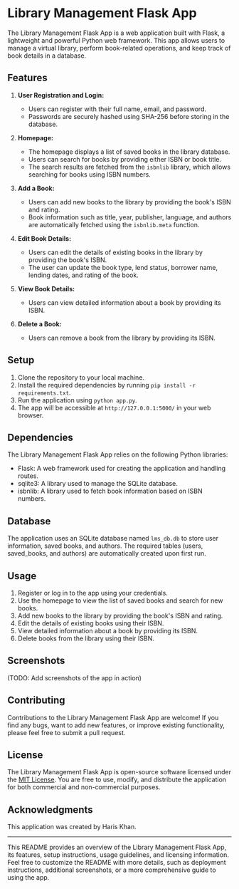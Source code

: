 # Library Management Flask App

The Library Management Flask App is a web application built with Flask, a lightweight and powerful Python web framework. This app allows users to manage a virtual library, perform book-related operations, and keep track of book details in a database.

## Features

1. **User Registration and Login:**
   - Users can register with their full name, email, and password.
   - Passwords are securely hashed using SHA-256 before storing in the database.

2. **Homepage:**
   - The homepage displays a list of saved books in the library database.
   - Users can search for books by providing either ISBN or book title.
   - The search results are fetched from the `isbnlib` library, which allows searching for books using ISBN numbers.

3. **Add a Book:**
   - Users can add new books to the library by providing the book's ISBN and rating.
   - Book information such as title, year, publisher, language, and authors are automatically fetched using the `isbnlib.meta` function.

4. **Edit Book Details:**
   - Users can edit the details of existing books in the library by providing the book's ISBN.
   - The user can update the book type, lend status, borrower name, lending dates, and rating of the book.

5. **View Book Details:**
   - Users can view detailed information about a book by providing its ISBN.

6. **Delete a Book:**
   - Users can remove a book from the library by providing its ISBN.

## Setup

1. Clone the repository to your local machine.
2. Install the required dependencies by running `pip install -r requirements.txt`.
3. Run the application using `python app.py`.
4. The app will be accessible at `http://127.0.0.1:5000/` in your web browser.

## Dependencies

The Library Management Flask App relies on the following Python libraries:

- Flask: A web framework used for creating the application and handling routes.
- sqlite3: A library used to manage the SQLite database.
- isbnlib: A library used to fetch book information based on ISBN numbers.

## Database

The application uses an SQLite database named `lms_db.db` to store user information, saved books, and authors. The required tables (users, saved_books, and authors) are automatically created upon first run.

## Usage

1. Register or log in to the app using your credentials.
2. Use the homepage to view the list of saved books and search for new books.
3. Add new books to the library by providing the book's ISBN and rating.
4. Edit the details of existing books using their ISBN.
5. View detailed information about a book by providing its ISBN.
6. Delete books from the library using their ISBN.

## Screenshots

(TODO: Add screenshots of the app in action)

## Contributing

Contributions to the Library Management Flask App are welcome! If you find any bugs, want to add new features, or improve existing functionality, please feel free to submit a pull request.

## License

The Library Management Flask App is open-source software licensed under the [MIT License](LICENSE). You are free to use, modify, and distribute the application for both commercial and non-commercial purposes.

## Acknowledgments

This application was created by Haris Khan.

---

This README provides an overview of the Library Management Flask App, its features, setup instructions, usage guidelines, and licensing information. Feel free to customize the README with more details, such as deployment instructions, additional screenshots, or a more comprehensive guide to using the app.